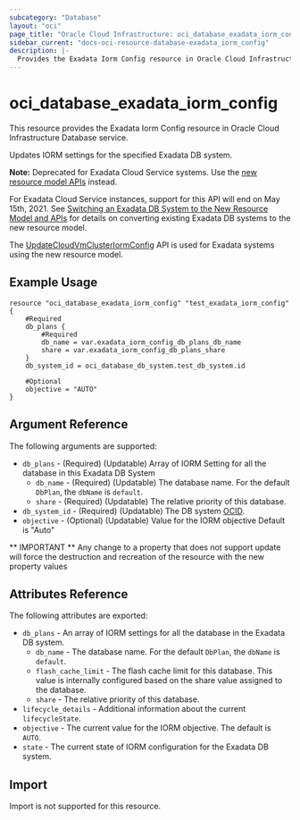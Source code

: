 ```yaml
---
subcategory: "Database"
layout: "oci"
page_title: "Oracle Cloud Infrastructure: oci_database_exadata_iorm_config"
sidebar_current: "docs-oci-resource-database-exadata_iorm_config"
description: |-
  Provides the Exadata Iorm Config resource in Oracle Cloud Infrastructure Database service
---
```


# oci_database_exadata_iorm_config
This resource provides the Exadata Iorm Config resource in Oracle Cloud Infrastructure Database service.

Updates IORM settings for the specified Exadata DB system.

**Note:** Deprecated for Exadata Cloud Service systems. Use the [new resource model APIs](https://docs.cloud.oracle.com/iaas/Content/Database/Concepts/exaflexsystem.htm#exaflexsystem_topic-resource_model) instead.

For Exadata Cloud Service instances, support for this API will end on May 15th, 2021. See [Switching an Exadata DB System to the New Resource Model and APIs](https://docs.cloud.oracle.com/iaas/Content/Database/Concepts/exaflexsystem_topic-resource_model_conversion.htm) for details on converting existing Exadata DB systems to the new resource model.

The [UpdateCloudVmClusterIormConfig](https://docs.cloud.oracle.com/iaas/api/#/en/database/latest/CloudVmCluster/UpdateCloudVmClusterIormConfig/) API is used for Exadata systems using the
new resource model.


## Example Usage

```hcl
resource "oci_database_exadata_iorm_config" "test_exadata_iorm_config" {
	#Required
	db_plans {
		#Required
		db_name = var.exadata_iorm_config_db_plans_db_name
		share = var.exadata_iorm_config_db_plans_share
	}
	db_system_id = oci_database_db_system.test_db_system.id

	#Optional
	objective = "AUTO"
}
```

## Argument Reference

The following arguments are supported:

* `db_plans` - (Required) (Updatable) Array of IORM Setting for all the database in this Exadata DB System 
	* `db_name` - (Required) (Updatable) The database name. For the default `DbPlan`, the `dbName` is `default`. 
	* `share` - (Required) (Updatable) The relative priority of this database. 
* `db_system_id` - (Required) (Updatable) The DB system [OCID](https://docs.cloud.oracle.com/iaas/Content/General/Concepts/identifiers.htm).
* `objective` - (Optional) (Updatable) Value for the IORM objective Default is "Auto" 


** IMPORTANT **
Any change to a property that does not support update will force the destruction and recreation of the resource with the new property values

## Attributes Reference

The following attributes are exported:

* `db_plans` - An array of IORM settings for all the database in the Exadata DB system. 
	* `db_name` - The database name. For the default `DbPlan`, the `dbName` is `default`. 
	* `flash_cache_limit` - The flash cache limit for this database. This value is internally configured based on the share value assigned to the database. 
	* `share` - The relative priority of this database. 
* `lifecycle_details` - Additional information about the current `lifecycleState`. 
* `objective` - The current value for the IORM objective. The default is `AUTO`. 
* `state` - The current state of IORM configuration for the Exadata DB system. 

## Import

Import is not supported for this resource.

